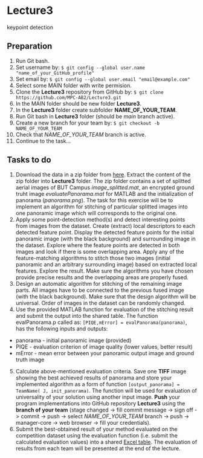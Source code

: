 # Lecture3
keypoint detection

## Preparation

1. Run Git bash.
2. Set username by: `$ git config --global user.name "name_of_your_GitHub_profile"`
3. Set email by: `$ git config --global user.email "email@example.com"`
4. Select some MAIN folder with write permision.
5. Clone the **Lecture3** repository from GitHub by: `$ git clone https://github.com/MPC-AB2/Lecture3.git`
6. In the MAIN folder should be new folder **Lecture3**.
7. In the **Lecture3** folder create subfolder **NAME_OF_YOUR_TEAM**.
8. Run Git bash in **Lecture3** folder (should be *main* branch active).
9. Create a new branch for your team by: `$ git checkout -b NAME_OF_YOUR_TEAM`
10. Check that  *NAME_OF_YOUR_TEAM* branch is active.
11. Continue to the task...


## Tasks to do

1. Download the data in a zip folder from [here](https://www.vut.cz/www_base/vutdisk.php?i=285045ae6a). Extract the content of the zip folder into **Lecture3** folder. The zip folder contains a set of splitted aerial images of BUT Campus *image_splitted.mat*, an encrypted ground truht image *evaluatePanorama.mat* for MATLAB and the initialization of panorama (*panorama.png*). The task for this exercise will be to implement an algorithm for stitching of particular splitted images into one panoramic image which will corresponds to the original one. 
2. Apply some point-detection method(s) and detect interesting points from images from the dataset. Create (extract) local descriptors to each detected feature point. Display the detected feature points for the initial panoramic image (with the black background) and surrounding image in the dataset. Explore where the feature points are detected in both images and look if there is some overlapping area. Apply any of the feature-matching algorithms to stitch those two images (initial panoramic and an arbitrary surrounding image) based on extracted local features. Explore the result. Make sure the algorithms you have chosen provide precise results and the overlapping areas are properly fused.
3. Design an automatic algorithm for stitching of the remaining image parts. All images have to be connected to the previous fused image (with the black background). Make sure that the design algorithm will be universal. Order of images in the dataset can be randomly changed.
4. Use the provided MATLAB function for evaluation of the stitching result and submit the output into the shared table. The function evalPanorama.p called as:
`[PIQE,mError] = evalPanorama(panorama)`,
has the following inputs and outputs:
  * panorama - initial panoramic image (provided)
  * PIQE - evaluation criterion of image quality (lower values, better result)
  * mError - mean error between your panoramic output image and ground truth image
5. Calculate above-mentioned evaluation criteria. Save one **TIFF** image showing the best achieved results of panorama and store your implemented algorithm as a form of function `[output_panorama] = TeamName( J, init_panorama)`. The function will be used for evaluation of universality of your solution using another input image. **Push** your program implementations into GitHub repository **Lecture3** using the **branch of your team** (stage changed -> fill commit message -> sign off -> commit -> push -> select *NAME_OF_YOUR_TEAM* branch -> push -> manager-core -> web browser -> fill your credentials).
6. Submit the best-obtained result of your method evaluated on the competition dataset using the evaluation function (i.e. submit the calculated evaluation values) into a shared [Excel table](https://docs.google.com/spreadsheets/d/1fmzAsSK1YGJnBL6uskm5JQJ0MVPwZV8D/edit?usp=sharing&ouid=105272487043795807825&rtpof=true&sd=true). The evaluation of results from each team will be presented at the end of the lecture.
